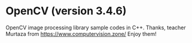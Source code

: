 # OpenCV (version 3.4.6)

OpenCV image processing library sample codes in C++.
Thanks, teacher Murtaza from https://www.computervision.zone/
Enjoy them!
